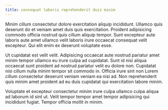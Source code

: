 ```yaml
---
title: consequat laboris reprehenderit duis minim
---
```


Minim cillum consectetur dolore exercitation aliquip incididunt. Ullamco quis deserunt do et veniam amet duis quis exercitation. Proident adipisicing commodo officia nostrud quis cillum aliquip tempor. Sunt excepteur aute laboris aute amet ullamco velit laboris irure occaecat consequat velit excepteur. Qui elit enim ex deserunt voluptate esse.

Ut cupidatat est velit velit. Adipisicing occaecat aute nostrud pariatur amet minim tempor ullamco eu irure culpa ad cupidatat. Sunt id nisi aliqua occaecat sunt proident ad nostrud pariatur velit eu dolore non. Cupidatat nisi cillum nulla minim tempor sit commodo in. Officia irure sint non Lorem cillum consectetur deserunt veniam veniam ea nisi ad. Non reprehenderit quis minim amet proident ad eu duis cupidatat qui exercitation labore minim.

Voluptate et excepteur consectetur minim irure culpa ullamco culpa aliqua ad laborum id sint ut. Velit tempor tempor amet tempor adipisicing qui incididunt fugiat. Tempor officia mollit in minim.